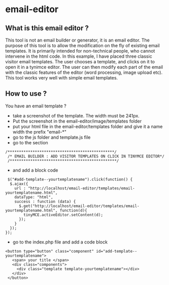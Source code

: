 # email-editor



## What is this email editor ?

This tool is not an email builder or generator, it is an email editor. The purpose of this tool is to allow the modification on the fly of existing email templates. It is primarily intended for non-technical people, who cannot intervene in the html code.
In this example, I have placed three classic visitor email templates. The user chooses a template, and clicks on it to open it in a tynimce editor. The user can then modify each part of the email with the classic features of the editor (word processing, image upload etc). This tool works very well with simple email templates.

## How to use ?

You have an email template ?
- take a screenshot of the template. The width must be 241px.
- Put the screenshot in the email-editor/image/templates folder
- put your html file in the email-editor/templates folder and give it a name width the prefix "email-*"
- go to the js folder and template.js file
- go to the section  
```
/***********************************************/
 /* EMAIL BUILDER : ADD VISITOR TEMPLATES ON CLICK IN TINYMCE EDITOR*/   
 /***********************************************/
 ```
- and add a block code
 
 ```
  $("#add-template--yourtemplatename").click(function() {
   $.ajax({
     url : "http://localhost/email-editor/templates/email-yourtemplatename.html",
     dataType: "html",
     success : function (data) {              
       $.get("http://localhost/email-editor/templates/email-yourtemplatename.html", function(d){
         tinyMCE.activeEditor.setContent(d);
       });
     }
   });
 });
 ```
 
 - go to the index.php file and add a code block
 ```
 <button type="button" class="component" id="add-template--yourtemplatename">
    <span> your title </span>
    <div class="components">
      <div class="template template-yourtemplatename"></div>
    </div>
  </button>
 ```       
        
